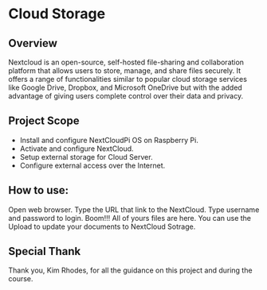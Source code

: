 # Cloud Storage
## Overview
Nextcloud is an open-source, self-hosted file-sharing and collaboration platform that allows users to store, manage, and share files securely. It offers a range of functionalities similar to popular cloud storage services like Google Drive, Dropbox, and Microsoft OneDrive but with the added advantage of giving users complete control over their data and privacy. 

## Project Scope
* Install and configure NextCloudPi OS on Raspberry Pi.
* Activate and configure NextCloud. 
* Setup external storage for Cloud Server. 
* Configure external access over the Internet.

## How to use:
Open web browser.
Type the URL that link to the NextCloud.
Type username and password to login.
Boom!!! All of yours files are here. You can use the Upload to update your documents to NextCloud Sotrage.

## Special Thank
Thank you, Kim Rhodes, for all the guidance on this project and during the course.